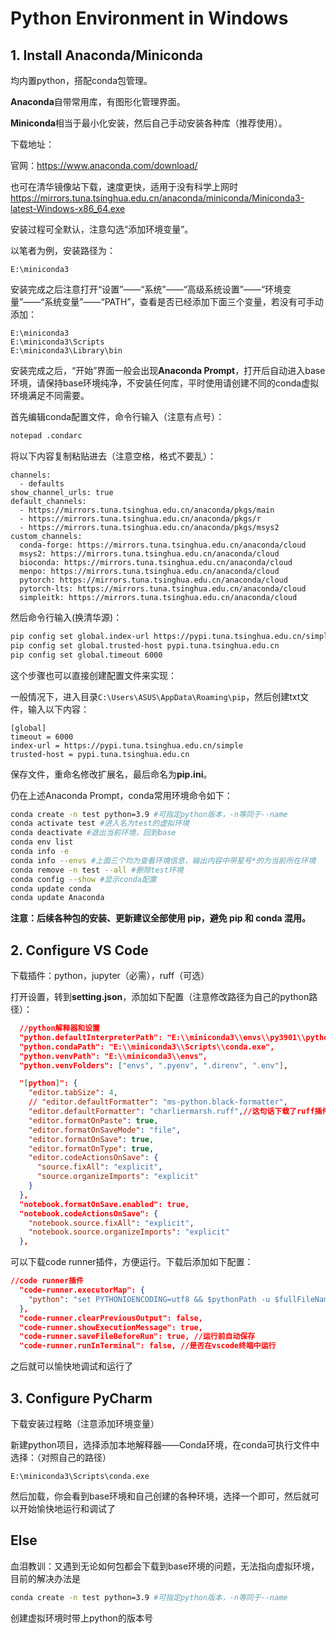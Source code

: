 # Python Environment in Windows

## 1. Install Anaconda/Miniconda

均内置python，搭配conda包管理。

**Anaconda**自带常用库，有图形化管理界面。

**Miniconda**相当于最小化安装，然后自己手动安装各种库（推荐使用）。

下载地址：

官网：<https://www.anaconda.com/download/>

也可在清华镜像站下载，速度更快，适用于没有科学上网时
<https://mirrors.tuna.tsinghua.edu.cn/anaconda/miniconda/Miniconda3-latest-Windows-x86_64.exe>

安装过程可全默认，注意勾选“添加环境变量”。

以笔者为例，安装路径为：

```text
E:\miniconda3
```

安装完成之后注意打开“设置”——“系统”——“高级系统设置”——“环境变量”——“系统变量”——“PATH”，查看是否已经添加下面三个变量，若没有可手动添加：

```text
E:\miniconda3
E:\miniconda3\Scripts
E:\miniconda3\Library\bin
```

安装完成之后，“开始”界面一般会出现**Anaconda Prompt**，打开后自动进入base环境，请保持base环境纯净，不安装任何库，平时使用请创建不同的conda虚拟环境满足不同需要。

首先编辑conda配置文件，命令行输入（注意有点号）：

```bash
notepad .condarc
```

将以下内容复制粘贴进去（注意空格，格式不要乱）：

```text
channels:
  - defaults
show_channel_urls: true
default_channels:
  - https://mirrors.tuna.tsinghua.edu.cn/anaconda/pkgs/main
  - https://mirrors.tuna.tsinghua.edu.cn/anaconda/pkgs/r
  - https://mirrors.tuna.tsinghua.edu.cn/anaconda/pkgs/msys2
custom_channels:
  conda-forge: https://mirrors.tuna.tsinghua.edu.cn/anaconda/cloud
  msys2: https://mirrors.tuna.tsinghua.edu.cn/anaconda/cloud
  bioconda: https://mirrors.tuna.tsinghua.edu.cn/anaconda/cloud
  menpo: https://mirrors.tuna.tsinghua.edu.cn/anaconda/cloud
  pytorch: https://mirrors.tuna.tsinghua.edu.cn/anaconda/cloud
  pytorch-lts: https://mirrors.tuna.tsinghua.edu.cn/anaconda/cloud
  simpleitk: https://mirrors.tuna.tsinghua.edu.cn/anaconda/cloud
```

然后命令行输入(换清华源)：

```bash
pip config set global.index-url https://pypi.tuna.tsinghua.edu.cn/simple
pip config set global.trusted-host pypi.tuna.tsinghua.edu.cn
pip config set global.timeout 6000
```

这个步骤也可以直接创建配置文件来实现：

一般情况下，进入目录`C:\Users\ASUS\AppData\Roaming\pip`，然后创建txt文件，输入以下内容：

```text
[global]
timeout = 6000
index-url = https://pypi.tuna.tsinghua.edu.cn/simple
trusted-host = pypi.tuna.tsinghua.edu.cn
```

保存文件，重命名修改扩展名，最后命名为**pip.ini**。

仍在上述Anaconda Prompt，conda常用环境命令如下：

```bash
conda create -n test python=3.9 #可指定python版本，-n等同于--name
conda activate test #进入名为test的虚拟环境
conda deactivate #退出当前环境，回到base
conda env list
conda info -e
conda info --envs #上面三个均为查看环境信息，输出内容中带星号*的为当前所在环境
conda remove -n test --all #删除test环境
conda config --show #显示conda配置
conda update conda
conda update Anaconda
```

**注意：后续各种包的安装、更新建议全部使用 pip，避免 pip 和 conda 混用。**

## 2. Configure VS Code

下载插件：python，jupyter（必需），ruff（可选）

打开设置，转到**setting.json**，添加如下配置（注意修改路径为自己的python路径）：

```json
  //python解释器和设置
  "python.defaultInterpreterPath": "E:\\miniconda3\\envs\\py3901\\python.exe",
  "python.condaPath": "E:\\miniconda3\\Scripts\\conda.exe",
  "python.venvPath": "E:\\miniconda3\\envs",
  "python.venvFolders": ["envs", ".pyenv", ".direnv", ".env"],

  "[python]": {
    "editor.tabSize": 4,
    // "editor.defaultFormatter": "ms-python.black-formatter",
    "editor.defaultFormatter": "charliermarsh.ruff",//这句话下载了ruff插件才能生效
    "editor.formatOnPaste": true,
    "editor.formatOnSaveMode": "file",
    "editor.formatOnSave": true,
    "editor.formatOnType": true,
    "editor.codeActionsOnSave": {
      "source.fixAll": "explicit",
      "source.organizeImports": "explicit"
    }
  },
  "notebook.formatOnSave.enabled": true,
  "notebook.codeActionsOnSave": {
    "notebook.source.fixAll": "explicit",
    "notebook.source.organizeImports": "explicit"
  },
```

可以下载code runner插件，方便运行。下载后添加如下配置：

```json
//code runner插件
  "code-runner.executorMap": {
    "python": "set PYTHONIOENCODING=utf8 && $pythonPath -u $fullFileName",
  },
  "code-runner.clearPreviousOutput": false,
  "code-runner.showExecutionMessage": true,
  "code-runner.saveFileBeforeRun": true, //运行前自动保存
  "code-runner.runInTerminal": false, //是否在vscode终端中运行
```

之后就可以愉快地调试和运行了

## 3. Configure PyCharm

下载安装过程略（注意添加环境变量）

新建python项目，选择添加本地解释器——Conda环境，在conda可执行文件中选择：（对照自己的路径）

```text
E:\miniconda3\Scripts\conda.exe
```

然后加载，你会看到base环境和自己创建的各种环境，选择一个即可，然后就可以开始愉快地运行和调试了

## Else

血泪教训：又遇到无论如何包都会下载到base环境的问题，无法指向虚拟环境，目前的解决办法是

```bash
conda create -n test python=3.9 #可指定python版本，-n等同于--name
```

创建虚拟环境时带上python的版本号
